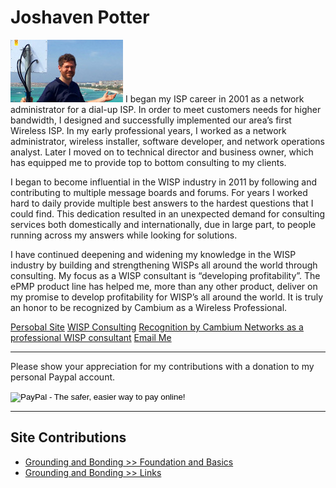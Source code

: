 <!-- TITLE: Joshaven Potter -->
<!-- SUBTITLE: A quick summary of Joshaven Potter -->

# Joshaven Potter
![Joshaven 100 High](/uploads/joshaven-100-high.jpg "Joshaven 100 High")
I began my ISP career in 2001 as a network administrator for a dial-up ISP. In order to meet customers needs for higher bandwidth, I designed and successfully implemented our area’s first Wireless ISP. In my early professional years, I worked as a network administrator, wireless installer, software developer, and network operations analyst. Later I moved on to technical director and business owner, which has equipped me to provide top to bottom consulting to my clients.

I began to become influential in the WISP industry in 2011 by following and contributing to multiple message boards and forums. For years I worked hard to daily provide multiple best answers to the hardest questions that I could find. This dedication resulted in an unexpected demand for consulting services both domestically and internationally, due in large part, to people running across my answers while looking for solutions.

I have continued deepening and widening my knowledge in the WISP industry by building and strengthening WISPs all around the world through consulting. My focus as a WISP consultant is “developing profitability”. The ePMP product line has helped me, more than any other product, deliver on my promise to develop profitability for WISP’s all around the world. It is truly an honor to be recognized by Cambium as a Wireless Professional.

[Persobal Site](http://joshaven.com)
[WISP Consulting](http://wisp.live)
[Recognition by Cambium Networks as a professional WISP consultant](https://www.cambiumnetworks.com/ePMP_consultants/)
[Email Me](mailto:josh@wisp.live)

-----

Please show your appreciation for my contributions with a donation to my personal Paypal account. 

<form action="https://www.paypal.com/cgi-bin/webscr" method="post" target="_top">
<input type="hidden" name="cmd" value="_s-xclick">
<input type="hidden" name="hosted_button_id" value="STD8KFVHLMN6L">
<input type="image" src="https://www.paypalobjects.com/en_US/i/btn/btn_donateCC_LG.gif" border="0" name="submit" alt="PayPal - The safer, easier way to pay online!">
<img alt="" border="0" src="https://www.paypalobjects.com/en_US/i/scr/pixel.gif" width="1" height="1">
</form>

-----
## Site Contributions
* [Grounding and Bonding >> Foundation and Basics](/groundingandbonding/foundationsandbasics)
* [Grounding and Bonding >> Links](/groundingandbonding/links)